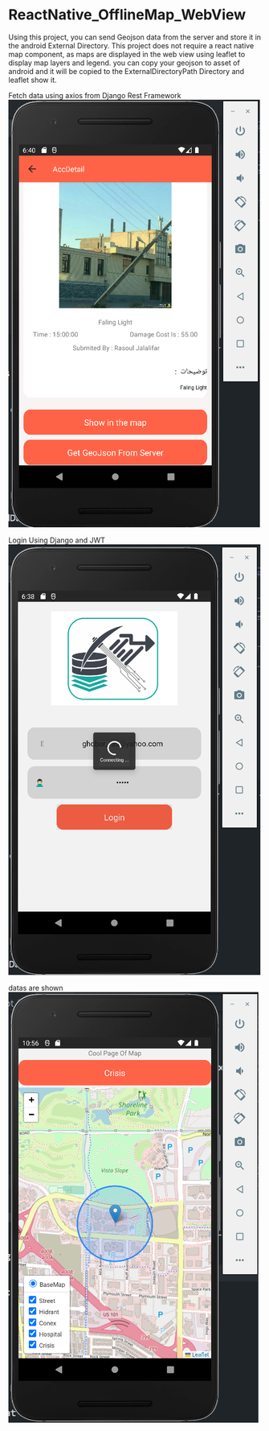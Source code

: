 # ReactNative_OfflineMap_WebView

Using this project, you can send Geojson data from the server and store it in the android External Directory. This project does not require a react native map component, as maps are displayed in the web view using leaflet to display map layers and legend.
you can copy your geojson to asset of android and it will be copied to the ExternalDirectoryPath Directory and leaflet show it.

Fetch data using axios from Django Rest Framework
<br>
![alt text](https://github.com/Rjalalifar/ReactNative_OfflineMap_WebView/blob/main/IMAGES/1.png)
<br>

Login Using Django and JWT
<br>
![alt text](https://github.com/Rjalalifar/ReactNative_OfflineMap_WebView/blob/main/IMAGES/2.png)
<br>

datas are shown
<br>
![alt text](https://github.com/Rjalalifar/ReactNative_OfflineMap_WebView/blob/main/IMAGES/4.png)
